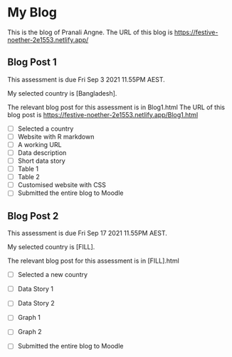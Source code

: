 # My Blog


This is the blog of Pranali Angne.
The URL of this blog is https://festive-noether-2e1553.netlify.app/

## Blog Post 1

This assessment is due Fri Sep 3 2021 11.55PM AEST.

My selected country is [Bangladesh].

The relevant blog post for this assessment is in Blog1.html
The URL of this blog post is https://festive-noether-2e1553.netlify.app/Blog1.html

- [ ] Selected a country
- [ ] Website with R markdown 
- [ ] A working URL
- [ ] Data description
- [ ] Short data story
- [ ] Table 1
- [ ] Table 2
- [ ] Customised website with CSS
- [ ] Submitted the entire blog to Moodle

## Blog Post 2

This assessment is due Fri Sep 17 2021 11.55PM AEST.

My selected country is [FILL].

The relevant blog post for this assessment is in [FILL].html

- [ ] Selected a new country
- [ ] Data Story 1
- [ ] Data Story 2
- [ ] Graph 1
- [ ] Graph 2
- [ ] Submitted the entire blog to Moodle

